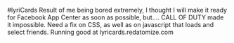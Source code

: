 #lyriCards
Result of me being bored extremely, I thought I will make it ready for Facebook App Center as soon as possible, but.... CALL OF DUTY made it impossible.
Need a fix on CSS, as well as on javascript that loads and select friends.
Running good at lyricards.redatomize.com


